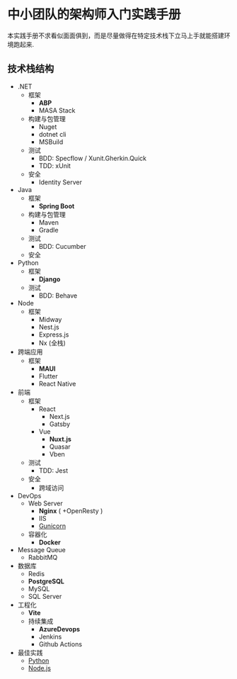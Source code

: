 # 中小团队的架构师入门实践手册

本实践手册不求看似面面俱到，而是尽量做得在特定技术栈下立马上手就能搭建环境跑起来.

## 技术栈结构

* .NET
  * 框架
    * **ABP**
    * MASA Stack
  * 构建与包管理
    * Nuget
    * dotnet cli
    * MSBuild
  * 测试
    * BDD: Specflow / Xunit.Gherkin.Quick
    * TDD: xUnit
  * 安全
    * Identity Server
* Java
  * 框架
    * **Spring Boot**
  * 构建与包管理
    * Maven
    * Gradle
  * 测试
    * BDD: Cucumber
  * 安全
* Python
  * 框架
    * **Django**
  * 测试
    * BDD: Behave  
* Node
  * 框架
    * Midway
    * Nest.js
    * Express.js
    * Nx (全栈)
* 跨端应用
  * 框架 
    * **MAUI**
    * Flutter
    * React Native 
* 前端
  * 框架
    * React 
      * Next.js
      * Gatsby
    * Vue
      * **Nuxt.js**
      * Quasar
      * Vben
  * 测试
    * TDD: Jest
  * 安全
    * 跨域访问
* DevOps
  * Web Server
    * **Nginx** ( +OpenResty )
    * IIS
    * [Gunicorn](https://gunicorn.org)
  * 容器化
    * **Docker**
* Message Queue
  * RabbitMQ  
* 数据库
  * Redis
  * **PostgreSQL**
  * MySQL
  * SQL Server
* 工程化
  * **Vite**
  * 持续集成
    * **AzureDevops**
    * Jenkins
    * Github Actions
* 最佳实践
  * [Python](pythonguidecn.readthedocs.io/zh/latest/index.html)
  * [Node.js](https://github.com/goldbergyoni/nodebestpractices/blob/master/README.chinese.md)
